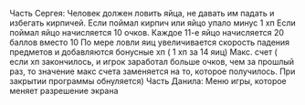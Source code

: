 Часть Сергея:
Человек должен ловить яйца, не давать им падать и избегать кирпичей.
Если поймал кирпич или яйцо упало минус 1 хп
Если поймал яйцо начисляется 10 очков. Каждое 11-е яйцо начисляется 20 баллов вместо 10
По мере ловли яиц увеличивается скорость падения предметов и добавляются бонусные хп ( 1 хп за 14 яиц)
Макс. счет ( если хп закончилось, и игрок заработал больше очков, чем за прошлый раз, то значение макс счета заменяется на то, которое получилось. При закрытии программы обнуляется)
Часть Данила:
Меню игры, которое меняет разрешение экрана
